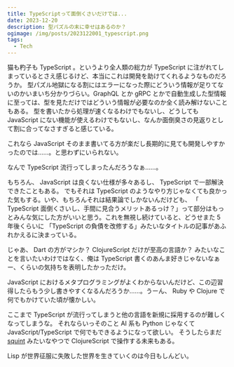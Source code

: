 ```yaml
---
title: TypeScriptって面倒くさいだけでは...
date: 2023-12-20
description: 型パズルの末に幸せはあるのか？
ogimage: /img/posts/2023122001_typescript.png
tags:
  - Tech
---
```


猫も杓子も TypeScript 。というより全人類の総力が TypeScript
に注がれてしまっているとさえ感じるけど、本当にこれは開発を助けてくれるようなものだろうか。
型パズル地獄になる割にはエラーになった際にどういう情報が足りてないのかいまいち分かりづらい。GraphQL
とか gRPC
とかで自動生成した型情報に至っては、型を見ただけではどういう情報が必要なのか全く読み解けないこともある。
型を書いたから処理が速くなるわけでもないし、どうしても JavaScript
にない機能が使えるわけでもないし、なんか面倒臭さの見返りとして割に合ってなさすぎると感じている。

これなら JavaScript
そのまま書いてる方が楽だし長期的に見ても開発しやすかったのでは……。と思わずにいられない。

なんで TypeScript 流行ってしまったんだろうなぁ……。

もちろん、 JavaScript は良くない仕様が多々あるし、 TypeScript
で一部解決できたこともある。 でもそれは TypeScript
のようなやり方じゃなくても良かった気もする。いや、もちろんそれは結果論でしかないんだけども、
「 TypeScript
面倒くさいし、手間に見合うメリットあるっけ？」って部分はもっとみんな気にした方がいいと思う。これを無視し続けていると、どうせまた
5 年後くらいに 「TypeScript
の負債を改修する」みたいなタイトルの記事があふれかえるに決まっている。

じゃあ、 Dart の方がマシか？ ClojureScript だけが至高の言語か？
みたいなことを言いたいわけではなく、俺は TypeScript
書くのあんま好きじゃないなぁー、くらいの気持ちを表明したかっただけ。

JavaScript
におけるメタプログラミングがよくわからないんだけど、この辺習得したらもう少し書きやすくなるんだろうか……。うーん、
Ruby や Clojure で何でもかけていた頃が懐かしい。

ここまで TypeScript
が流行ってしまうと他の言語を新規に採用するのが難しくなってしまうな。
それならいっそのこと AI 系も Python じゃなくて JavaScript/TypeScript
で何でもできるようになって欲しい。 そうしたらまだ
[squint](https://github.com/squint-cljs/squint) みたいなやつで ClojureScript
で操作する未来もある。

Lisp が世界征服に失敗した世界を生きていくのは今日もしんどい。
